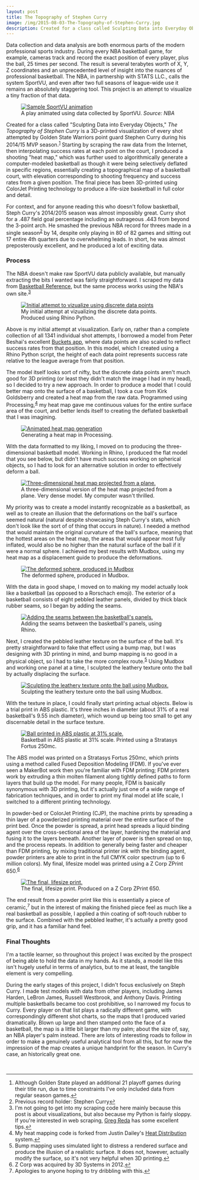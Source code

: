 ```yaml
---
layout: post
title: The Topography of Stephen Curry
image: /img/2015-08-03-The-Topography-of-Stephen-Curry.jpg
description: Created for a class called Sculpting Data into Everyday Objects, The Topography of Stephen Curry is a 3D-printed visualization of every shot attempted by Golden State Warriors point guard Stephen Curry during his 2014/15 MVP season.
---
```

Data collection and data analysis are both enormous parts of the modern professional sports industry. During every NBA basketball game, for example, cameras track and record the exact position of every player, plus the ball, 25 times per second. The result is several terabytes worth of X, Y, Z coordinates and an unprecedented level of insight into the nuances of professional basketball. The NBA, in partnership with STATS LLC., calls the system SportVU, and even after two full seasons of league-wide use it remains an absolutely staggering tool. This project is an attempt to visualize a tiny fraction of that data. 

<figure>
<a href="https://lh3.googleusercontent.com/CSGV_1WJU4E9aaTF_daZnFgaUopvXtE5pXuqXdXgZOA=w600-h310-no" data-lightbox="SportVU" data-title="A play animated using data collected by SportVU. <em>Source: NBA</em>">
<img src="https://lh3.googleusercontent.com/CSGV_1WJU4E9aaTF_daZnFgaUopvXtE5pXuqXdXgZOA=w600-h310-no" alt="Sample SportVU animation" title="A play animated using data collected by SportVU. Source: NBA"> 
</a>
<figcaption>A play animated using data collected by SportVU. <em>Source: NBA</em></figcaption>
</figure>

Created for a class called "Sculpting Data into Everyday Objects," <em>The Topography of Stephen Curry</em> is a 3D-printed visualization of every shot attempted by Golden State Warriors point guard Stephen Curry during his 2014/15 MVP season.<sup><a href="#fn1" id="ref1">1</a></sup> Starting by scraping the raw data from the Internet, then interpolating success rates at each point on the court, I produced a shooting "heat map," which was further used to algorithmically generate a computer-modeled basketball as though it were being selectively deflated in specific regions, essentially creating a topographical map of a basketball court, with elevation corresponding to shooting frequency and success rates from a given position. The final piece has been 3D-printed using ColorJet Printing technology to produce a life-size basketball in full color and detail.

For context, and for anyone reading this who doesn't follow basketball, Steph Curry's 2014/2015 season was almost impossibly great. Curry shot for a .487 field goal percentage including an outrageous .443 from beyond the 3-point arch. He smashed the previous NBA record for threes made in a single season<sup><a href="#fn2" id="ref2">2</a></sup> by 14, despite only playing in 80 of 82 games and sitting out 17 entire 4th quarters due to overwhelming leads. In short, he was almost preposterously excellent, and he produced a lot of exciting data.

<h3>Process</h3>

The NBA doesn't make raw SportVU data publicly available, but manually extracting the bits I wanted was fairly straightforward. I scraped my data from <a href="www.basketball-reference.com">Basketball Reference</a>, but the same process works using the NBA's own site.<sup><a href="#fn3" id="ref3">3</a></sup> 

<figure>
<a href="https://lh3.googleusercontent.com/fVvYytk1B86fBwK62A9p9zsyEf1bDw3innGB_9xWOF8=w1960-h1520-no" data-lightbox="Visualization1" data-title="My initial attempt at vizualizing the shooting data, using discrete data points instead of interpolated values.">
<img src="https://lh3.googleusercontent.com/fVvYytk1B86fBwK62A9p9zsyEf1bDw3innGB_9xWOF8=w1960-h1520-no" alt="Initial attempt to vizualize using discrete data points" title="My initial attempt at vizualizing the shooting data, using discrete data points instead of interpolated values.">
</a>
<figcaption>My initial attempt at vizualizing the discrete data points. Produced using Rhino Python.</figcaption>
</figure>

Above is my initial attempt at visualization. Early on, rather than a complete collection of all 1341 individual shot attempts, I borrowed a model from Peter Beshai's excellent <a href="http://peterbeshai.com/buckets/app/#/playerView/201939_2014"> Buckets app</a>, where data points are also scaled to reflect success rates from that position. In this model, which I created using a Rhino Python script, the height of each data point represents success rate relative to the league average from that position. 

The model itself looks sort of nifty, but the discrete data points aren't much good for 3D printing (or least they didn't match the image I had in my head), so I decided to try a new approach. In order to produce a model that I could better map onto the surface of a basketball, I took a cue from Kirk Goldsberry and created a heat map from the raw data. Programmed using Processing,<sup><a href="#fn4" id="ref4">4</a></sup> my heat map gave me continuous values for the entire surface area of the court, and better lends itself to creating the deflated basketball that I was imagining.

<figure>
<a href="https://lh3.googleusercontent.com/NcUcihDI1sxR0fzsiWRSnMbRogQDEx1sTN7FdenIrbA=w992-h984-no" data-lightbox="Heatmap" data-title="A animated visualization of my heat map generation.">
<img src="https://lh3.googleusercontent.com/NcUcihDI1sxR0fzsiWRSnMbRogQDEx1sTN7FdenIrbA=w992-h984-no" alt="Animated heat map generation" title="A animated visualization of my heat map generation.">
</a>
<figcaption>Generating a heat map in Processing.</figcaption>
</figure>

With the data formatted to my liking, I moved on to producing the three-dimensional basketball model. Working in Rhino, I produced the flat model that you see below, but didn't have much success working on spherical objects, so I had to look for an alternative solution in order to effectively deform a ball.

<figure>
<a href="https://lh3.googleusercontent.com/Kz5uRxc-oZbTLA0V2V4mjQecoyJycm65r1DJG5HHGE0=w1966-h1528-no" data-lightbox="3DHeatmap" data-title="A three-dimensional version of the heat map projected from a plane. Fun fact: Because of a typo, this model was actually made using data from Steph's 2013/14 season. Whoops!">
<img src="https://lh3.googleusercontent.com/Kz5uRxc-oZbTLA0V2V4mjQecoyJycm65r1DJG5HHGE0=w1966-h1528-no" alt="Three-dimensional heat map projected from a plane." title="A three-dimensional version of the heat map projected from a plane. Fun fact: Because of a typo, this model was actually made using data from Steph's 2013/14 season. Whoops!">
</a>
<figcaption>A three-dimensional version of the heat map projected from a plane. Very dense model. My computer wasn't thrilled.</figcaption>
</figure>

My priority was to create a model instantly recognizable as a basketball, as well as to create an illusion that the deformations on the ball's surface seemed natural (natural despite showcasing Steph Curry's stats, which don't look like the sort of of thing that occurs in nature). I needed a method that would maintain the original curvature of the ball's surface, meaning that the hottest areas on the heat map, the areas that would appear most fully inflated, would also be no higher than the natural surface of the ball if it were a normal sphere. I achieved my best results with  Mudbox, using my heat map as a displacement guide to produce the deformations.

<figure>
<a href="https://lh3.googleusercontent.com/HybPnO06wixBgOMHgVJWDT7ouzKvwxzaz6mkXZAXXQY=w2116-h1358-no" data-lightbox="DeformedSphere" data-title="The deformed sphere, produced in Mudbox.">
<img src="https://lh3.googleusercontent.com/HybPnO06wixBgOMHgVJWDT7ouzKvwxzaz6mkXZAXXQY=w2116-h1358-no" alt="The deformed sphere, produced in Mudbox" title="The deformed sphere, produced in Mudbox.">
</a>
<figcaption>The deformed sphere, produced in Mudbox.</figcaption>
</figure>

With the data in good shape, I moved on to making my model actually look like a basketball (as opposed to a Rorschach emoji). The exterior of a basketball consists of eight pebbled leather panels, divided by thick black rubber seams, so I began by adding the seams.

<figure>
<a href="https://lh3.googleusercontent.com/Mu2zgzK-JTja71w2MNi7AbMM6z0BCPM5lTly4t2YQKM=w1962-h1524-no" data-lightbox="Seams" data-title="Adding the seams between the basketball's panels, using Rhino.">
<img src="https://lh3.googleusercontent.com/Mu2zgzK-JTja71w2MNi7AbMM6z0BCPM5lTly4t2YQKM=w1962-h1524-no" alt="Adding the seams between the basketball's panels." title="Adding the seams between the basketball's panels, using Rhino.">
</a>
<figcaption>Adding the seams between the basketball's panels, using Rhino.</figcaption>
</figure>

Next, I created the pebbled leather texture on the surface of the ball. It's pretty straightforward to fake that effect using a bump map, but I was designing with 3D printing in mind, and bump mapping is no good in a physical object, so I had to take the more complex route.<sup><a href="#fn5" id="ref5">5</a></sup> Using Mudbox and working one panel at a time, I sculpted the leathery texture onto the ball by actually displacing the surface.

<figure>
<a href="https://lh3.googleusercontent.com/GcyH-9AYWOcHcsbgtNCODxsJPfOYLXAyNej9kHizQ-I=w780-h430-no" data-lightbox="Texture" data-title="Sculpting the leathery texture onto the ball using Mudbox.">
<img src="https://lh3.googleusercontent.com/GcyH-9AYWOcHcsbgtNCODxsJPfOYLXAyNej9kHizQ-I=w780-h430-no" alt="Sculpting the leathery texture onto the ball using Mudbox." title="Sculpting the leathery texture onto the ball using Mudbox.">
</a>
<figcaption>Sculpting the leathery texture onto the ball using Mudbox.</figcaption>
</figure>

With the texture in place, I could finally start printing actual objects. Below is a trial print in ABS plastic. It's three inches in diameter (about 31% of a real basketball's 9.55 inch diameter), which wound up being too small to get any discernable detail in the surface texture.

<figure>
<a href="https://lh3.googleusercontent.com/4uWzxgR_2-nHQviOWVDLPB6pDhMB3VQxtjzvitWqpVk=w2148-h1610-no" data-lightbox="ABSball" data-title="Model printed in ABS plastic at 31% scale.">
<img src="https://lh3.googleusercontent.com/4uWzxgR_2-nHQviOWVDLPB6pDhMB3VQxtjzvitWqpVk=w2148-h1610-no" alt="Ball printed in ABS plastic at 31% scale." title="Model printed in ABS plastic at 31% scale.">
</a>
<figcaption>Basketball in ABS plastic at 31% scale. Printed using a Stratasys Fortus 250mc.</figcaption>
</figure>

The ABS model was printed on a Stratasys Fortus 250mc, which prints using a method called Fused Deposition Modeling (FDM). If you've ever seen a MakerBot work then you're familiar with FDM printing; FDM printers work by extruding a thin molten filament along tightly defined paths to form layers that build up the model. For many people, FDM is basically synonymous with 3D printing, but it's actually just one of a wide range of fabrication techniques, and in order to print my final model at life scale, I switched to a different printing technology.

In powder-bed or ColorJet Printing (CJP), the machine prints by spreading a thin layer of a powderized printing material over the entire surface of the print bed. Once the powder is spread, a print head spreads a liquid binding agent over the cross-sectional area of the layer, hardening the material and fusing it to the layers beneath. Another layer of power is then spread on top, and the process repeats. In addition to generally being faster and cheaper than FDM printing, by mixing traditional printer ink with the binding agent, powder printers are able to print in the full CMYK color spectrum (up to 6 million colors). My final, lifesize model was printed using a Z Corp ZPrint 650.<sup><a href="#fn6" id="ref6">6</a></sup>

<figure>
<a href="https://lh3.googleusercontent.com/MF6EJoAe6mN7cu8gy_Iz_tFwGYrxwGaz0NbfaEsjF6s=w2148-h1610-no" data-lightbox="Final1" data-title="The final, lifesize print. Produced on a Z Corp ZPrint 650.">
<img src="https://lh3.googleusercontent.com/MF6EJoAe6mN7cu8gy_Iz_tFwGYrxwGaz0NbfaEsjF6s=w2148-h1610-no" alt="The final, lifesize print." title="The final, lifesize print. Produced on a Z Corp ZPrint 650.">
</a>
<figcaption>The final, lifesize print. Produced on a Z Corp ZPrint 650.</figcaption>
</figure>

The end result from a powder print like this is essentially a piece of ceramic,<sup><a href="#fn7" id="fn7"></a>7</sup> but in the interest of making the finished piece feel as much like a real basketball as possible, I applied a thin coating of soft-touch rubber to the surface. Combined with the pebbled leather, it's actually a pretty good grip, and it has a familiar hand feel.

<h3>Final Thoughts</h3>
I'm a tactile learner, so throughout this project I was excited by the prospect of being able to hold the data in my hands. As it stands, a model like this isn't hugely useful in terms of analytics, but to me at least, the tangible element is very compelling.

During the early stages of this project, I didn't focus exclusively on Steph Curry. I made test models with data from other players, including James Harden, LeBron James, Russell Westbrook, and Anthony Davis. Printing multiple basketballs became too cost prohibitive, so I narrowed my focus to Curry. Every player on that list plays a radically different game, with correspondingly different shot charts, so the maps that I produced varied dramatically. Blown up large and then stamped onto the face of a basketball, the map is a little bit larger than my palm; about the size of, say, an NBA player's palm instead. There are lots of interesting roads to follow in order to make a genuinely useful analytical tool from all this, but for now the impression of the map creates a unique handprint for the season. In Curry's case, an historically great one.

<br>
<hr>
<div class="footnotes">
<ol>
<div id="fn1"><li>Although Golden State played an additional 21 playoff games during their title run, due to time constraints I’ve only included data from regular season games.<a href="#ref1" title="Jump back to footnote 1 in the text.">&#x21A9;</a></li></div>

<div id="fn2"><li>Previous record holder: Stephen Curry<a href="#ref2" title="Jump back to footnote 2 in the text.">&#x21A9;</a></li></div>

<div id="fn3"><li>I'm not going to get into my scraping code here mainly because this post is about visualizations, but also because my Python is fairly sloppy. If you're interested in web scraping, <a href="http://www.gregreda.com/2015/02/15/web-scraping-finding-the-api/">Greg Reda</a> has some excellent tips.<a href="#ref3" title="Jump back to footnote 3 in the text.">&#x21A9;</a></li></div>

<div id="fn4"><li>My heat mapping code is forked from Justin Dailey's <a href="http://www.openprocessing.org/sketch/46554">Heat Distribution</a> system.<a href="#ref4" title="Jump back to footnote 4 in the text.">&#x21A9;</a></li></div>

<div id="fn5"><li>Bump mapping uses simulated light to distress a rendered surface and produce the illusion of a realistic surface. It does not, however, actually modify the surface, so it's not very helpful when 3D printing.<a href="#ref5" title="Jump back to footnote 5 in the text.">&#x21A9;</a></li></div>

<div id="fn6"><li>Z Corp was acquired by 3D Systems in 2012.<a href="#ref6" title="Jump back to footnote 6 in the text.">&#x21A9;</a></li></div>

<div id="fn7"><li>Apologies to anyone hoping to try dribbling with this.<a href="#fn7" title="Jump back to footnote 7 in the text.">&#x21a9;</a></li></div>

</ol>
</div>
